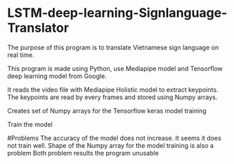 # LSTM-deep-learning-Signlanguage-Translator
The purpose of this program is to translate Vietnamese sign language on real time.

This program is made using Python, use Mediapipe model and Tensorflow deep learning model from Google.

It reads the video file with Mediapipe Holistic model to extract keypoints. The keypoints are read by every frames and stored using Numpy arrays.

Creates set of Numpy arrays for the Tensorflow keras model training

Train the model


#Problems
The accuracy of the model does not increase. It seems it does not train well. Shape of the Numpy array for the model training is also a problem
Both problem results the program unusable
